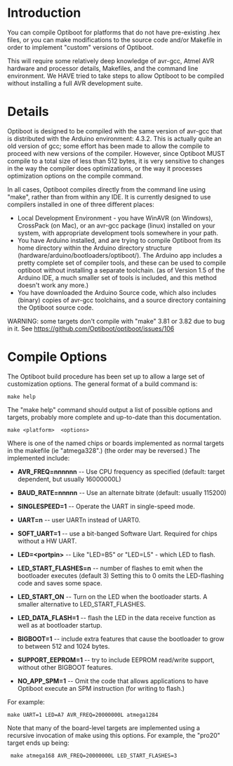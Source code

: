 # Introduction #

You can compile Optiboot for platforms that do not have pre-existing .hex files, or you can make modifications to the source code and/or Makefile in order to implement "custom" versions of Optiboot.

This will require some relatively deep knowledge of avr-gcc, Atmel AVR hardware and processor details, Makefiles, and the command line environment.  We HAVE tried to take steps to allow Optiboot to be compiled without installing a full AVR development suite.


# Details #

Optiboot is designed to be compiled with the same version of avr-gcc that is distributed with the Arduino environment: 4.3.2.  This is actually quite an old version of gcc; some effort has been made to allow the compile to proceed with new versions of the compiler.  However, since Optiboot MUST compile to a total size of less than 512 bytes, it is very sensitive to changes in the way the compiler does optimizations, or the way it processes optimization options on the compile command.

In all cases, Optiboot compiles directly from the command line using "make", rather than from within any IDE.  It is currently designed to use compilers installed in one of three different places:

  * Local Development Environment - you have WinAVR (on Windows), CrossPack (on Mac), or an avr-gcc package (linux) installed on your system, with appropriate development tools somewhere in your path.
  * You have Arduino installed, and are trying to compile Optiboot from its home directory within the Arduino directory structure (hardware/arduino/bootloaders/optiboot/).  The Arduino app includes a pretty complete set of compiler tools, and these can be used to compile optiboot without installing a separate toolchain. (as of Version 1.5 of the Arduino IDE, a much smaller set of tools is included, and this method doesn't work any more.)
  * You have downloaded the Arduino Source code, which also includes (binary) copies of avr-gcc toolchains, and a source directory containing the Optiboot source code.

WARNING: some targets don't compile with "make" 3.81 or 3.82 due to bug in it.  See https://github.com/Optiboot/optiboot/issues/106


# Compile Options #

The Optiboot build procedure has been set up to allow a large set of customization options.  The general format of a build command is:

~~~~
make help
~~~~
The "make help" command should output a list of possible options and targets, probably more complete and up-to-date than this documentation.

~~~~
make <platform>  <options>
~~~~
Where <platform> is one of the named chips or boards implemented as normal targets in the makefile (ie "atmega328".) (the order may be reversed.) The implemented <options> include:

  * **AVR\_FREQ=nnnnnn**  --  Use CPU frequency as specified (default: target dependent, but usually 16000000L)

  * **BAUD\_RATE=nnnnn**  --  Use an alternate bitrate (default: usually 115200)<br>
  * **SINGLESPEED=1**  -- Operate the UART in single-speed mode.
  * **UART=n**  -- user UARTn instead of UART0.
  * **SOFT_UART=1**  --  use a bit-banged Software Uart.  Required for chips without a HW UART.
  * **LED=\<portpin\>**  --  Like "LED=B5" or "LED=L5" - which LED to flash.
  * **LED\_START\_FLASHES=n**  -- number of flashes to emit when the bootloader executes (default 3)  Setting this to 0 omits the LED-flashing code and saves some space.
  * **LED\_START\_ON**  -- Turn on the LED when the bootloader starts.  A smaller alternative to LED\_START\_FLASHES.
  * **LED\_DATA\_FLASH=1** -- flash the LED in the data receive function as well as at bootloader startup.
  * **BIGBOOT=1** -- include extra features that cause the bootloader to grow to between 512 and 1024 bytes.
  * **SUPPORT\_EEPROM=1** -- try to include EEPROM read/write support, without other BIGBOOT features.
  * **NO\_APP\_SPM=1** -- Omit the code that allows applications to have Optiboot execute an SPM instruction (for writing to flash.)

For example:

~~~~
make UART=1 LED=A7 AVR_FREQ=20000000L atmega1284
~~~~
Note that many of the board-level targets are implemented using a recursive invocation of make using this options.  For example, the "pro20" target ends up being:

~~~~
 make atmega168 AVR_FREQ=20000000L LED_START_FLASHES=3
~~~~
